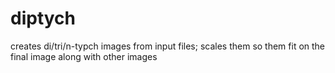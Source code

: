 # diptych
creates di/tri/n-typch images from input files; scales them so them fit on the final image along with other images

